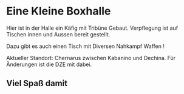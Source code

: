 # Eine Kleine Boxhalle

Hier ist in der Halle ein Käfig mit Tribüne Gebaut.
Verpflegung ist auf Tischen innen und Aussen bereit gestellt.

Dazu gibt es auch einen Tisch mit Diversen Nahkampf Waffen !

Aktueller Standort: Chernarus zwischen Kabanino und Dechina.
Für Änderungen ist die DZE mit dabei.

## Viel Spaß damit
